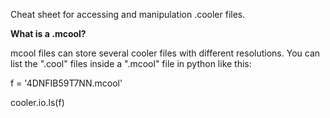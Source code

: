 Cheat sheet for accessing and manipulation .cooler files.

__What is a .mcool?__

mcool files can store several cooler files with different resolutions. You can list the ".cool" files inside a ".mcool" file in python like this:

f = '4DNFIB59T7NN.mcool'

cooler.io.ls(f)



